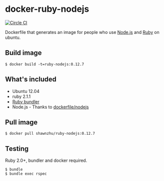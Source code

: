 # docker-ruby-nodejs

[![Circle CI](https://circleci.com/gh/shawnzhu/docker-ruby-nodejs.svg?style=shield)](https://circleci.com/gh/shawnzhu/docker-ruby-nodejs)

Dockerfile that generates an image for people who use [Node.js](http://nodejs.org/) and [Ruby](https://www.ruby-lang.org/) on ubuntu.

## Build image

    $ docker build -t=ruby-nodejs:0.12.7

## What's included

* Ubuntu 12.04
* ruby 2.1.1
* [Ruby bundler](https://github.com/bundler/bundler/)
* Node.js - Thanks to [dockerfile/nodejs](https://github.com/dockerfile/nodejs)

## Pull image

    $ docker pull shawnzhu/ruby-nodejs:0.12.7

## Testing

Ruby 2.0+, bundler and docker required.

    $ bundle
    $ bundle exec rspec

